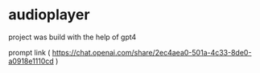 # audioplayer

project was build with the help of gpt4 


prompt link ( https://chat.openai.com/share/2ec4aea0-501a-4c33-8de0-a0918e1110cd )
